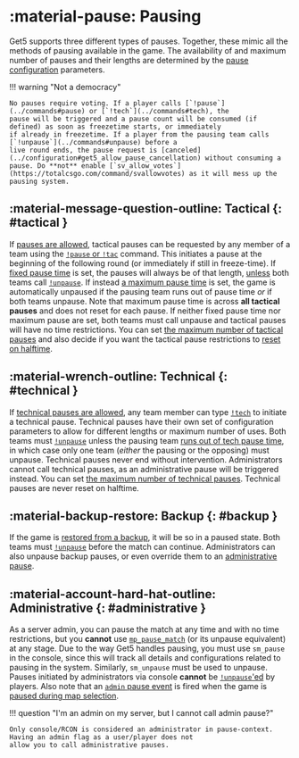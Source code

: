 # :material-pause: Pausing

Get5 supports three different types of pauses. Together, these mimic all the methods of pausing available in the game.
The availability of and maximum number of pauses and their lengths are determined by
the [pause configuration](../configuration#pausing) parameters.

!!! warning "Not a democracy"

    No pauses require voting. If a player calls [`!pause`](../commands#pause) or [`!tech`](../commands#tech), the
    pause will be triggered and a pause count will be consumed (if defined) as soon as freezetime starts, or immediately
    if already in freezetime. If a player from the pausing team calls [`!unpause`](../commands#unpause) before a
    live round ends, the pause request is [canceled](../configuration#get5_allow_pause_cancellation) without consuming a
    pause. Do **not** enable [`sv_allow_votes`](https://totalcsgo.com/command/svallowvotes) as it will mess up the
    pausing system.

## :material-message-question-outline: Tactical {: #tactical }

If [pauses are allowed](../configuration#get5_pausing_enabled), tactical pauses can be requested by any
member of a team using the [`!pause` or `!tac`](../commands#pause) command.
This initiates a pause at the beginning of the following round (or immediately if still in
freeze-time). If [fixed pause time](../configuration#get5_fixed_pause_time) is set, the pauses will always be of
that length, [unless](../configuration#get5_allow_unpausing_fixed_pauses) both teams
call [`!unpause`](../commands#unpause). If instead [a maximum pause time](../configuration#get5_max_pause_time) is set,
the game is automatically unpaused if the pausing team runs out of pause time *or* if both teams unpause. Note that
maximum pause time is across **all tactical pauses** and does not reset for each pause. If neither fixed pause time nor
maximum pause are set, both teams must call unpause and tactical pauses will have no time restrictions. You can
set [the maximum number of tactical pauses](../configuration#get5_max_pauses) and also decide if you want the tactical
pause restrictions to [reset on halftime](../configuration#get5_reset_pauses_each_half).

## :material-wrench-outline: Technical {: #technical }

If [technical pauses are allowed](../configuration#get5_allow_technical_pause), any team member can type
[`!tech`](../commands#tech) to initiate a technical pause. Technical pauses have their own set of configuration
parameters to allow for different lengths or maximum number of uses. Both teams must [`!unpause`](../commands#unpause)
unless the pausing team [runs out of tech pause time](../configuration#get5_tech_pause_time), in which case only one
team (*either* the pausing or the opposing) must unpause. Technical pauses never end without intervention.
Administrators
cannot call technical pauses, as an administrative pause will be triggered instead. You can set [the maximum number of
technical pauses](../configuration#get5_max_tech_pauses). Technical pauses are never reset on halftime.

## :material-backup-restore: Backup {: #backup }

If the game is [restored from a backup](../backup), it will be so in a paused state. Both teams must
[`!unpause`](../commands#unpause) before the match can continue. Administrators can also unpause backup pauses, or even
override them to an [administrative pause](#administrative).

## :material-account-hard-hat-outline: Administrative {: #administrative }

As a server admin, you can pause the match at any time and with no time
restrictions, but you **cannot** use [`mp_pause_match`](https://totalcsgo.com/command/mppausematch) (or its unpause
equivalent) at any stage. Due to the way Get5 handles pausing, you must use `sm_pause` in the console, since this will
track all details and configurations related to pausing in the system. Similarly, `sm_unpause` must be used to unpause.
Pauses initiated by administrators via console **cannot** be [`!unpause`'ed](../commands#unpause) by players. Also note
that an [`admin` pause event](../events_and_forwards) is fired when the game
is [paused during map selection](../configuration#get5_pause_on_veto).

!!! question "I'm an admin on my server, but I cannot call admin pause?"

    Only console/RCON is considered an administrator in pause-context. Having an admin flag as a user/player does not
    allow you to call administrative pauses.

